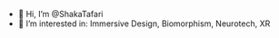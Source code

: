 - 👋 Hi, I’m @ShakaTafari
- 👀 I’m interested in: Immersive Design, Biomorphism, Neurotech, XR

<!---
ShakaTafari/ShakaTafari is a ✨ special ✨ repository because its `README.md` (this file) appears on your GitHub profile.
You can click the Preview link to take a look at your changes.
--->
